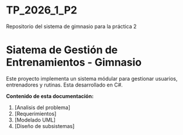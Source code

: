 # TP_2026_1_P2
Repositorio del sistema de gimnasio para la práctica 2

# Siatema de Gestión de Entrenamientos - Gimnasio  
Este proyecto implementa un sistema módular para gestionar usuarios, entrenadores y rutinas. Esta desarrollado en C#.

**Contenido de esta documentación:**
1. [Analisis del problema]
2. [Requerimientos]
3. [Modelado UML]
4. [Diseño de subsistemas]
